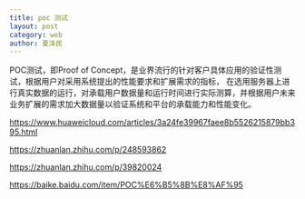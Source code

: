 ```yaml
---
title: poc 测试
layout: post
category: web
author: 夏泽民
---
```

POC测试，即Proof of Concept，是业界流行的针对客户具体应用的验证性测试，根据用户对采用系统提出的性能要求和扩展需求的指标， 在选用服务器上进行真实数据的运行，对承载用户数据量和运行时间进行实际测算，并根据用户未来业务扩展的需求加大数据量以验证系统和平台的承载能力和性能变化。  


<!-- more -->
https://www.huaweicloud.com/articles/3a24fe39967faee8b5526215879bb395.html

https://zhuanlan.zhihu.com/p/248593862

https://zhuanlan.zhihu.com/p/39820024

https://baike.baidu.com/item/POC%E6%B5%8B%E8%AF%95
